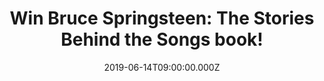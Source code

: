 ---
campaign-uuid: "c-6cc9f5b4-bb2f-494a-a5a4-96e6f29c210a"
type: "Competition"
category: "Gifts"
date: "2019-06-14T09:00:00.000Z"
end-date: "2019-07-14T23:59:00.000Z"
disable-form: false
is_promoted: false
has_entry_page: true
title: "Win Bruce Springsteen: The Stories Behind the Songs book!"
competition-description: "<p>Bruce Springsteen: The Stories Behind the Songs takes\
  \ a detailed look at each and every one of Springsteen's album tracks, providing\
  \ a unique look at this rock legend's method, and includes many anecdotes and insights\
  \ into the great American singer/songwriter.</p>\n<p>We are giving away a copy of\
  \ this must have book for Springsteen fans to win. Want it? Click below for a chance\
  \ to win.</p>\n"
hero-header: "Win Bruce Springsteen: The Stories Behind the Songs book!"
terms-confirmation: "N/A"
banner-img: "https://assets.expresslyapp.com/asset-c90ebd3b-2db3-4270-99d0-4b0d31820595.jpg"
logo-left-href: "http://club.expressly.io"
logo-left-image: "https://assets.expresslyapp.com/asset-25a1b67c-01d5-48b4-a9f3-a93aaf45f783.jpg"
logo-left-title: "Expressly Club"
bg-image-hero: "https://assets.expresslyapp.com/asset-f11c9a50-62ce-4b29-9803-af6beadc2795.jpg"
bg-image-first: "https://assets.expresslyapp.com/asset-0c52ea82-3343-4e1e-ad76-cb284e19f5aa.jpg"
section1-content: "<p>Brian Hiatt provides an exhaustive, meaningful and unique look\
  \ at the writing, recording and significance of Springsteen's singular catalogue\
  \ of songs. He draws on previously unseen interview material with Bruce himself,\
  \ as well as many important people involved in the recording process over the years,\
  \ including Roy Bittan, Nils Lofgren, David Sancious, Mike Appel, Bob Clearmountain,\
  \ Ron Aniello, Jimmy Iovine, Louis Lahav, Chuck Plotkin, Tom Morello and Larry Alexander.</p>\n\
  <p>We have on our hands a copy of Bruce Springsteen: The Stories Behind the Songs\
  \ book to give away to YOU. Think no more and enter the form below for a chance\
  \ to win and it could be coming home with you.</p>\n"
entry-title: "Win Bruce Springsteen: The Stories Behind the Songs book!"
entry-content: "<p>Enter the draw to win Bruce Springsteen: The Stories Behind the\
  \ Songs book by completing the form below before 23:59 on the 14th of July 2019.</p>\n"
has-winner: false
prize-description: "Bruce Springsteen: The Stories Behind the Songs book."
special-conditions: "Multiple entries are allowed up to one every day.\r\nThis competition\
  \ is also available on: http://aaa.nme.com/competitons/bruce-springsteen-book"
country-restrictions:
- "GB"
---